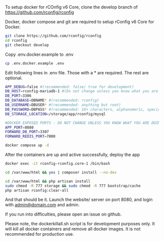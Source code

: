 To setup docker for rCOnfig v6 Core, clone the develop branch of https://github.com/rconfig/rconfig

Docker, docker compose and git are required to setup rConfig v6 Core for Docker.

```bash
git clone https://github.com/rconfig/rconfig
cd rconfig
git checkout develop
```

Copy .env.docker.example to .env

```bash
cp .env.docker.example .env
```

Edit following lines in .env file. Those with a \* are required. The rest are optional.

```bash
APP_DEBUG=false #(recommended: false/ true for development)
DB_HOST=rconfig-mariadb-1 #(Do not change unless you know what you are doing)
DB_PORT=3306
DB_DATABASE=DBNAME* #(recommended: rconfig)
DB_USERNAME=DBUSER* #(recommended: anything but root)
DB_PASSWORD=DBPASS* #(recommended: 16+ characters, alphanumeric, special characters)
DB_STORAGE_LOCATION=/storage/app/rconfig/mysql

#DOCKER EXPOSED PORTS - DO NOT CHANGE UNLESS YOU KNOW WHAT YOU ARE DOING
APP_PORT=8080
FORWARD_DB_PORT=3307
FORWARD_REDIS_PORT=7000
```

```bash
docker compose up -d
```

After the containers are up and active successfully, deploy the app

```bash
docker exec -it rconfig-rconfig.core-1 /bin/bash
```

```bash
cd /var/www/html && yes | composer install --no-dev
```

```bash
cd /var/www/html && php artisan install
sudo chmod -R 777 storage && sudo chmod -R 777 bootstrap/cache
php artisan rconfig:clear-all
```

And that should be it. Launch the website/ server on port 8080, and login with admin@domain.com and admin.

If you run into difficulties, please open an issue on github.

Please note, the dockerkillall.sh script is for development purposes only. It will kill all docker containers and remove all docker images. It is not recommended for production use.
